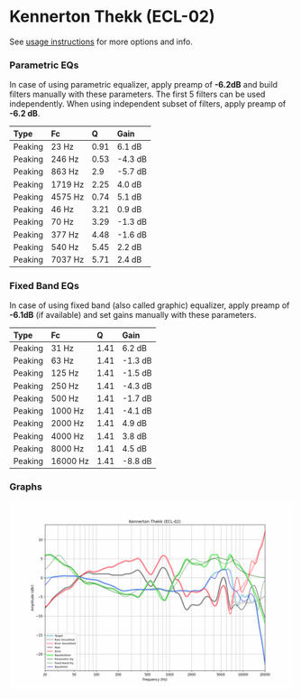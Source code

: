 # Kennerton Thekk (ECL-02)
See [usage instructions](https://github.com/jaakkopasanen/AutoEq#usage) for more options and info.

### Parametric EQs
In case of using parametric equalizer, apply preamp of **-6.2dB** and build filters manually
with these parameters. The first 5 filters can be used independently.
When using independent subset of filters, apply preamp of **-6.2 dB**.

| Type    | Fc      |    Q | Gain    |
|:--------|:--------|:-----|:--------|
| Peaking | 23 Hz   | 0.91 | 6.1 dB  |
| Peaking | 246 Hz  | 0.53 | -4.3 dB |
| Peaking | 863 Hz  | 2.9  | -5.7 dB |
| Peaking | 1719 Hz | 2.25 | 4.0 dB  |
| Peaking | 4575 Hz | 0.74 | 5.1 dB  |
| Peaking | 46 Hz   | 3.21 | 0.9 dB  |
| Peaking | 70 Hz   | 3.29 | -1.3 dB |
| Peaking | 377 Hz  | 4.48 | -1.6 dB |
| Peaking | 540 Hz  | 5.45 | 2.2 dB  |
| Peaking | 7037 Hz | 5.71 | 2.4 dB  |

### Fixed Band EQs
In case of using fixed band (also called graphic) equalizer, apply preamp of **-6.1dB**
(if available) and set gains manually with these parameters.

| Type    | Fc       |    Q | Gain    |
|:--------|:---------|:-----|:--------|
| Peaking | 31 Hz    | 1.41 | 6.2 dB  |
| Peaking | 63 Hz    | 1.41 | -1.3 dB |
| Peaking | 125 Hz   | 1.41 | -1.5 dB |
| Peaking | 250 Hz   | 1.41 | -4.3 dB |
| Peaking | 500 Hz   | 1.41 | -1.7 dB |
| Peaking | 1000 Hz  | 1.41 | -4.1 dB |
| Peaking | 2000 Hz  | 1.41 | 4.9 dB  |
| Peaking | 4000 Hz  | 1.41 | 3.8 dB  |
| Peaking | 8000 Hz  | 1.41 | 4.5 dB  |
| Peaking | 16000 Hz | 1.41 | -8.8 dB |

### Graphs
![](./Kennerton%20Thekk%20(ECL-02).png)